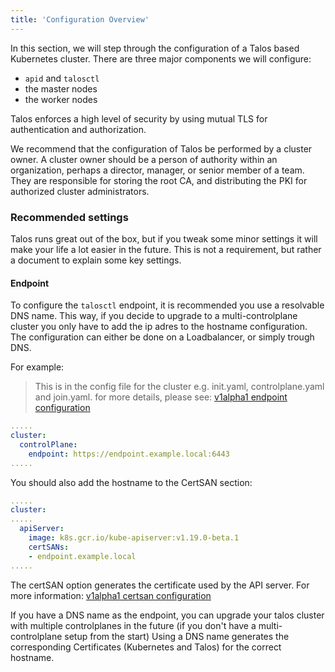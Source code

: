 ```yaml
---
title: 'Configuration Overview'
---
```


In this section, we will step through the configuration of a Talos based Kubernetes cluster.
There are three major components we will configure:

- `apid` and `talosctl`
- the master nodes
- the worker nodes

Talos enforces a high level of security by using mutual TLS for authentication and authorization.

We recommend that the configuration of Talos be performed by a cluster owner.
A cluster owner should be a person of authority within an organization, perhaps a director, manager, or senior member of a team.
They are responsible for storing the root CA, and distributing the PKI for authorized cluster administrators.

### Recommended settings

Talos runs great out of the box, but if you tweak some minor settings it will make your life
a lot easier in the future.
This is not a requirement, but rather a document to explain some key settings.

#### Endpoint

To configure the `talosctl` endpoint, it is recommended you use a resolvable DNS name.
This way, if you decide to upgrade to a multi-controlplane cluster you only have to add the ip adres to the hostname configuration.
The configuration can either be done on a Loadbalancer, or simply trough DNS.

For example:

> This is in the config file for the cluster e.g. init.yaml, controlplane.yaml and join.yaml.
> for more details, please see: [v1alpha1 endpoint configuration](https://www.talos.dev/docs/v0.6/en/configuration/v1alpha1#controlplane)

``` yaml
.....
cluster:
  controlPlane:
    endpoint: https://endpoint.example.local:6443
.....
```

You should also add the hostname to the CertSAN section:

``` yaml
.....
cluster:
.....
  apiServer:
    image: k8s.gcr.io/kube-apiserver:v1.19.0-beta.1
    certSANs:
    - endpoint.example.local
.....
```

The certSAN option generates the certificate used by the API server.
For more information: [v1alpha1 certsan configuration](https://www.talos.dev/docs/v0.6/en/configuration/v1alpha1#certsans)

If you have a DNS name as the endpoint, you can upgrade your talos cluster with multiple controlplanes in the future (if you don't have a multi-controlplane setup from the start)
Using a DNS name generates the corresponding Certificates (Kubernetes and Talos) for the correct hostname.
